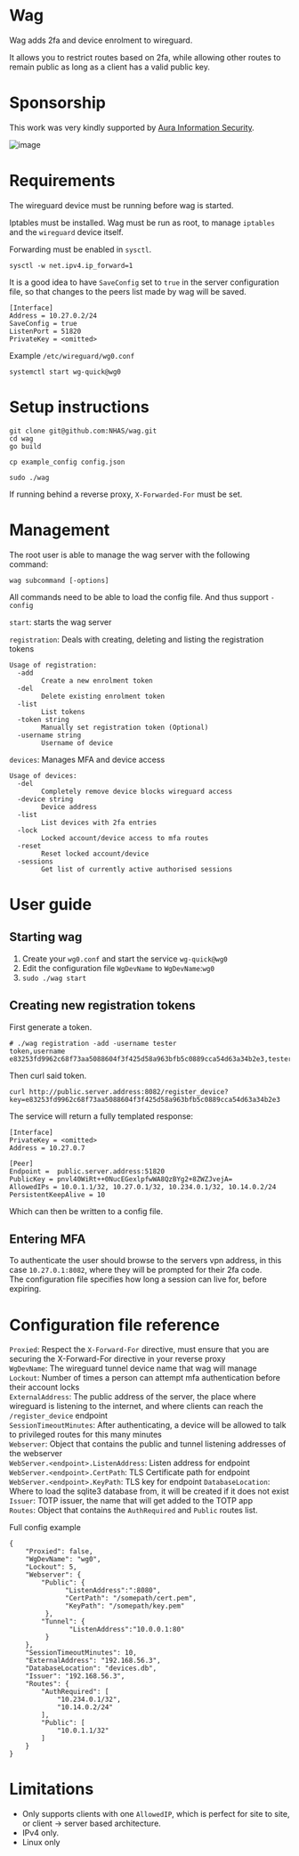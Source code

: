# Wag

Wag adds 2fa and device enrolment to wireguard.    

It allows you to restrict routes based on 2fa, while allowing other routes to remain public as long as a client has a valid public key.  

# Sponsorship 

This work was very kindly supported by <a href='https://www.aurainfosec.com/'>Aura Information Security</a>. 

![image](https://user-images.githubusercontent.com/6820641/181147262-c7baa5a5-36b2-4153-b01f-5064226ec56e.png)


# Requirements

The wireguard device must be running before wag is started.  
  
Iptables must be installed. 
Wag must be run as root, to manage `iptables` and the `wireguard` device itself.  
   
Forwarding must be enabled in `sysctl`.

```
sysctl -w net.ipv4.ip_forward=1
```

It is a good idea to have `SaveConfig` set to `true` in the server configuration file, so that changes to the peers list made by wag will be saved.  

```
[Interface]
Address = 10.27.0.2/24
SaveConfig = true
ListenPort = 51820
PrivateKey = <omitted>
```
Example `/etc/wireguard/wg0.conf`   

```
systemctl start wg-quick@wg0
```

# Setup instructions

```
git clone git@github.com:NHAS/wag.git
cd wag
go build

cp example_config config.json

sudo ./wag
```

If running behind a reverse proxy, `X-Forwarded-For` must be set.

# Management

The root user is able to manage the wag server with the following command:
  
```
wag subcommand [-options]
```
  
All commands need to be able to load the config file. And thus support `-config`  
  
`start`: starts the wag server  
  
`registration`:  Deals with creating, deleting and listing the registration tokens
```
Usage of registration:
  -add
        Create a new enrolment token
  -del
        Delete existing enrolment token
  -list
        List tokens
  -token string
        Manually set registration token (Optional)
  -username string
        Username of device
```  

`devices`: Manages MFA and device access  
```
Usage of devices:
  -del
        Completely remove device blocks wireguard access
  -device string
        Device address
  -list
        List devices with 2fa entries
  -lock
        Locked account/device access to mfa routes
  -reset
        Reset locked account/device
  -sessions
        Get list of currently active authorised sessions
```

# User guide

## Starting wag

1. Create your `wg0.conf` and start the service `wg-quick@wg0`
2. Edit the configuration file `WgDevName` to `WgDevName`:`wg0`
3. `sudo ./wag start`

## Creating new registration tokens

First generate a token.  
```
# ./wag registration -add -username tester
token,username
e83253fd9962c68f73aa5088604f3f425d58a963bfb5c0889cca54d63a34b2e3,tester
```

Then curl said token.  
```
curl http://public.server.address:8082/register_device?key=e83253fd9962c68f73aa5088604f3f425d58a963bfb5c0889cca54d63a34b2e3
```

The service will return a fully templated response:
```
[Interface]
PrivateKey = <omitted>
Address = 10.27.0.7

[Peer]
Endpoint =  public.server.address:51820
PublicKey = pnvl40WiRt++0NucEGexlpfwWA8QzBYg2+8ZWZJvejA=
AllowedIPs = 10.0.1.1/32, 10.27.0.1/32, 10.234.0.1/32, 10.14.0.2/24
PersistentKeepAlive = 10
```

Which can then be written to a config file. 

## Entering MFA  
  
To authenticate the user should browse to the servers vpn address, in this case `10.27.0.1:8082`, where they will be prompted for their 2fa code.  
The configuration file specifies how long a session can live for, before expiring.  


# Configuration file reference
`Proxied`: Respect the `X-Forward-For` directive, must ensure that you are securing the X-Forward-For directive in your reverse proxy  
`WgDevName`: The wireguard tunnel device name that wag will manage  
`Lockout`: Number of times a person can attempt mfa authentication before their account locks  
`ExternalAddress`: The public address of the server, the place where wireguard is listening to the internet, and where clients can reach the `/register_device` endpoint  
`SessionTimeoutMinutes`: After authenticating, a device will be allowed to talk to privileged routes for this many minutes  
`Webserver`: Object that contains the public and tunnel listening addresses of the webserver  
`WebServer.<endpoint>.ListenAddress`: Listen address for endpoint
`WebServer.<endpoint>.CertPath`: TLS Certificate path for endpoint
`WebServer.<endpoint>.KeyPath`: TLS key for endpoint
`DatabaseLocation`: Where to load the sqlite3 database from, it will be created if it does not exist  
`Issuer`: TOTP issuer, the name that will get added to the TOTP app  
`Routes`: Object that contains the `AuthRequired` and `Public` routes list.    
  
Full config example
```
{
    "Proxied": false,
    "WgDevName": "wg0",
    "Lockout": 5,
    "Webserver": {
        "Public": {
              "ListenAddress":":8080",
              "CertPath": "/somepath/cert.pem",
              "KeyPath": "/somepath/key.pem"
         },
        "Tunnel": {
               "ListenAddress":"10.0.0.1:80"
         }
    },
    "SessionTimeoutMinutes": 10,
    "ExternalAddress": "192.168.56.3",
    "DatabaseLocation": "devices.db",
    "Issuer": "192.168.56.3",
    "Routes": {
        "AuthRequired": [
            "10.234.0.1/32",
            "10.14.0.2/24"
        ],
        "Public": [
            "10.0.1.1/32"
        ]
    }
}

```
# Limitations
- Only supports clients with one `AllowedIP`, which is perfect for site to site, or client -> server based architecture.  
- IPv4 only.
- Linux only

